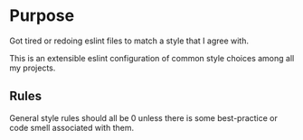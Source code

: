 # Purpose

Got tired or redoing eslint files to match a style that I agree with.

This is an extensible eslint configuration of common style choices among all my projects.

## Rules

General style rules should all be 0 unless there is some best-practice or code smell associated with them.

